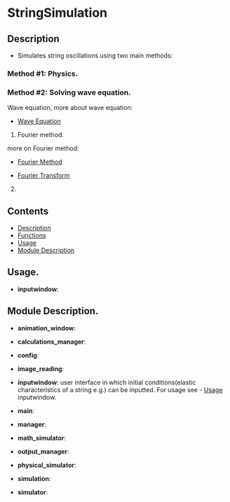 # StringSimulation

## Description
* Simulates string oscillations using two main methods:

### Method #1: Physics.

### Method #2: Solving wave equation.
Wave equation, more about wave equation:

+ [Wave Equation](https://en.wikipedia.org/wiki/Wave_equation)

1. Fourier method.

more on Fourier method:

+ [Fourier Method](https://www.roe.ac.uk/japwww/teaching/fourier/fourier_lectures_part5.pdf)

+ [Fourier Transform](https://en.wikipedia.org/wiki/Fourier_transform)


2.


## Contents
- [Description](#description)
- [Functions](#description)
- [Usage](#usage)
- [Module Description](#module-description)


## Usage.
* **inputwindow**:




## Module Description.

* **animation_window**:
* **calculations_manager**:
* **config**: 
* **image_reading**: 

* **inputwindow**: user interface in which initial conditions(elastic characteristics of a string e.g.) can be inputted. For usage see - [Usage](#usage) inputwindow.

* **main**:
* **manager**:
* **math_simulator**:
* **output_manager**:
* **physical_simulator**:
* **simulation**:
* **simulator**:
